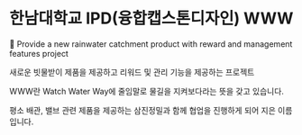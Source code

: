 # 한남대학교 IPD(융합캡스톤디자인) WWW
💬 Provide a new rainwater catchment product with reward and management features project

새로운 빗물받이 제품을 제공하고 리워드 및 관리 기능을 제공하는 프로젝트

WWW란 Watch Water Way에 줄임말로 물길을 지켜보다라는 뜻을 갖고 있습니다.

평소 배관, 밸브 관련 제품을 제공하는 삼진정밀과 함께 협업을 진행하게 되어 지은 이름입니다.
